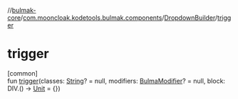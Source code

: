 //[bulmak-core](../../../index.md)/[com.mooncloak.kodetools.bulmak.components](../index.md)/[DropdownBuilder](index.md)/[trigger](trigger.md)

# trigger

[common]\
fun [trigger](trigger.md)(classes: [String](https://kotlinlang.org/api/core/kotlin-stdlib/kotlin/-string/index.html)? = null, modifiers: [BulmaModifier](../../com.mooncloak.kodetools.bulmak.modifier/-bulma-modifier/index.md)? = null, block: DIV.() -&gt; [Unit](https://kotlinlang.org/api/core/kotlin-stdlib/kotlin/-unit/index.html) = {})
